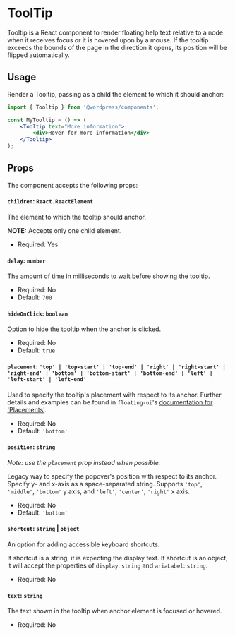 # ToolTip

Tooltip is a React component to render floating help text relative to a node when it receives focus or it is hovered upon by a mouse. If the tooltip exceeds the bounds of the page in the direction it opens, its position will be flipped automatically.

## Usage

Render a Tooltip, passing as a child the element to which it should anchor:

```jsx
import { Tooltip } from '@wordpress/components';

const MyTooltip = () => (
	<Tooltip text="More information">
		<div>Hover for more information</div>
	</Tooltip>
);
```

## Props

The component accepts the following props:

#### `children`: `React.ReactElement`

The element to which the tooltip should anchor.

**NOTE:** Accepts only one child element.

-   Required: Yes

#### `delay`: `number`

The amount of time in milliseconds to wait before showing the tooltip.

-   Required: No
-   Default: `700`

#### `hideOnClick`: `boolean`

Option to hide the tooltip when the anchor is clicked.

-   Required: No
-   Default: `true`

#### `placement`: `'top' | 'top-start' | 'top-end' | 'right' | 'right-start' | 'right-end' | 'bottom' | 'bottom-start' | 'bottom-end' | 'left' | 'left-start' | 'left-end'`

Used to specify the tooltip's placement with respect to its anchor. Further details and examples can be found in `floating-ui`'s [documentation for 'Placements'](https://floating-ui.com/docs/tutorial#placements).

-   Required: No
-   Default: `'bottom'`

#### `position`: `string`

_Note: use the `placement` prop instead when possible._

Legacy way to specify the popover's position with respect to its anchor. Specify y- and x-axis as a space-separated string. Supports `'top'`, `'middle'`, `'bottom'` y axis, and `'left'`, `'center'`, `'right'` x axis.

-   Required: No
-   Default: `'bottom'`

#### `shortcut`: `string` | `object`

An option for adding accessible keyboard shortcuts.

If shortcut is a string, it is expecting the display text. If shortcut is an object, it will accept the properties of `display`: `string` and `ariaLabel`: `string`.

-   Required: No

#### `text`: `string`

The text shown in the tooltip when anchor element is focused or hovered.

-   Required: No
